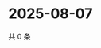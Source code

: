 # 2025-08-07

共 0 条

<!-- BEGIN ZHIHUQUESTIONS -->
<!-- 最后更新时间 Thu Aug 07 2025 17:18:45 GMT+0800 (China Standard Time) -->

<!-- END ZHIHUQUESTIONS -->
